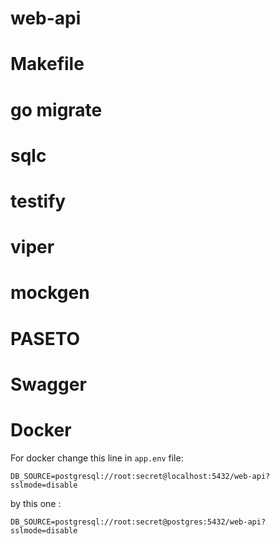 # web-api

# Makefile 

# go migrate 

# sqlc 

# testify 

# viper

# mockgen

# PASETO 

# Swagger

# Docker 

For docker change this line in `app.env` file: 

```
DB_SOURCE=postgresql://root:secret@localhost:5432/web-api?sslmode=disable
```

by this one : 

```
DB_SOURCE=postgresql://root:secret@postgres:5432/web-api?sslmode=disable
```
